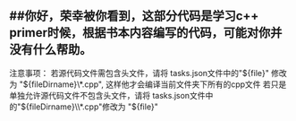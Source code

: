 ##你好，荣幸被你看到，这部分代码是学习c++ primer时候，根据书本内容编写的代码，可能对你并没有什么帮助。
-----------------------------------------------
注意事项：
若源代码文件需包含头文件，请将 tasks.json文件中的"${file}" 修改为 "${fileDirname}\\*.cpp", 这样他才会编译当前文件夹下所有的cpp文件
若只是单独允许源代码文件不包含头文件，请将 tasks.json文件中的"${fileDirname}\\*.cpp"修改为 "${file}" 
           